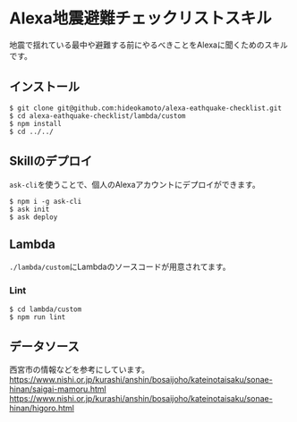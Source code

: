 # Alexa地震避難チェックリストスキル

地震で揺れている最中や避難する前にやるべきことをAlexaに聞くためのスキルです。

## インストール

```
$ git clone git@github.com:hideokamoto/alexa-eathquake-checklist.git
$ cd alexa-eathquake-checklist/lambda/custom
$ npm install
$ cd ../../
```

## Skillのデプロイ

`ask-cli`を使うことで、個人のAlexaアカウントにデプロイができます。

```
$ npm i -g ask-cli
$ ask init
$ ask deploy
```

## Lambda
`./lambda/custom`にLambdaのソースコードが用意されてます。

### Lint

```
$ cd lambda/custom
$ npm run lint
```

## データソース
西宮市の情報などを参考にしています。
https://www.nishi.or.jp/kurashi/anshin/bosaijoho/kateinotaisaku/sonae-hinan/saigai-mamoru.html
https://www.nishi.or.jp/kurashi/anshin/bosaijoho/kateinotaisaku/sonae-hinan/higoro.html
